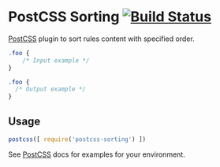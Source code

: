 # PostCSS Sorting [![Build Status][ci-img]][ci]

[PostCSS] plugin to sort rules content with specified order.

[PostCSS]: https://github.com/postcss/postcss
[ci-img]:  https://travis-ci.org/hudochenkov/postcss-sorting.svg
[ci]:      https://travis-ci.org/hudochenkov/postcss-sorting

```css
.foo {
    /* Input example */
}
```

```css
.foo {
  /* Output example */
}
```

## Usage

```js
postcss([ require('postcss-sorting') ])
```

See [PostCSS] docs for examples for your environment.
